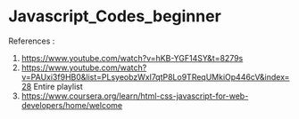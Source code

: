 # Javascript_Codes_beginner
References : 
1. https://www.youtube.com/watch?v=hKB-YGF14SY&t=8279s
2. https://www.youtube.com/watch?v=PAUxi3f9HB0&list=PLsyeobzWxl7qtP8Lo9TReqUMkiOp446cV&index=28 Entire playlist 
3. https://www.coursera.org/learn/html-css-javascript-for-web-developers/home/welcome 
